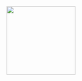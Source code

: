 <div align="center">
  <a href="https://github.com/heralddiniz">
  <img height="180em" src="https://github-readme-stats.vercel.app/api?username=heralddiniz&show_icons=true&theme=dark&include_all_commits=true&count_private=true"/>
</div>

